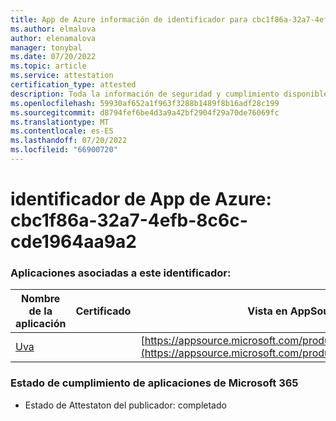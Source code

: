 ```yaml
---
title: App de Azure información de identificador para cbc1f86a-32a7-4efb-8c6c-cde1964aa9a2
ms.author: elmalova
author: elenamalova
manager: tonybal
ms.date: 07/20/2022
ms.topic: article
ms.service: attestation
certification_type: attested
description: Toda la información de seguridad y cumplimiento disponible para cbc1f86a-32a7-4efb-8c6c-cde1964aa9a2.
ms.openlocfilehash: 59930af652a1f963f3288b1489f8b16adf28c199
ms.sourcegitcommit: d8794fef6be4d3a9a42bf2904f29a70de76069fc
ms.translationtype: MT
ms.contentlocale: es-ES
ms.lasthandoff: 07/20/2022
ms.locfileid: "66900720"
---
```

# <a name="azure-app-id-cbc1f86a-32a7-4efb-8c6c-cde1964aa9a2"></a>identificador de App de Azure: cbc1f86a-32a7-4efb-8c6c-cde1964aa9a2


### <a name="apps-associated-with-this-id"></a>Aplicaciones asociadas a este identificador:
| **Nombre de la aplicación** | **Certificado** | **Vista en AppSource** |
|--------------|---------------|-----------------------|
| [Uva](../forward/WA200004138.md) |  | [https://appsource.microsoft.com/product/office/WA200004138](https://appsource.microsoft.com/product/office/WA200004138) |

### <a name="microsoft-365-app-compliance-status"></a>Estado de cumplimiento de aplicaciones de Microsoft 365
- Estado de Attestaton del publicador: completado
